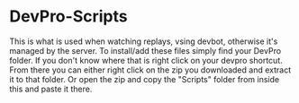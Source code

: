# DevPro-Scripts
This is what is used when watching replays, vsing devbot, otherwise it's managed by the server.
To install/add these files simply find your DevPro folder. If you don't know where that is right click on your devpro shortcut.
From there you can either right click on the zip you downloaded and extract it to that folder. Or open the zip and copy the
"Scripts" folder from inside this and paste it there.
